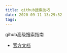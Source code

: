 ```yaml
---
title: github搜索技巧
date: 2020-09-11 13:29:52
tags:
---
```

gihub高级搜索指南
<!-- more -->
- [官方文档](https://docs.github.com/cn/github/searching-for-information-on-github/searching-for-repositories)